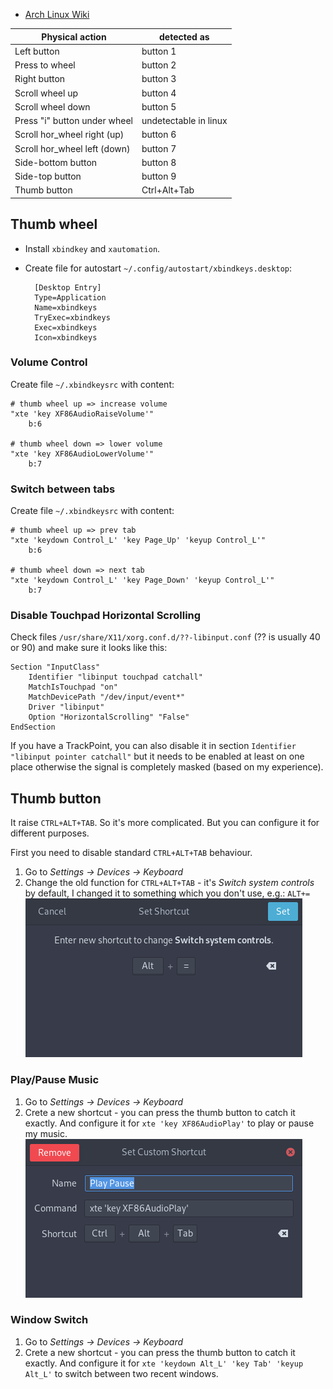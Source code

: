- [Arch Linux Wiki](https://wiki.archlinux.org/index.php/Logitech_MX_Master)

| Physical action              | detected as           |
|------------------------------|-----------------------|
| Left button                  | button 1              |
| Press to wheel               | button 2              |
| Right button                 | button 3              |
| Scroll wheel up              | button 4              |
| Scroll wheel down            | button 5              |
| Press "i" button under wheel | undetectable in linux |
| Scroll hor_wheel right (up)  | button 6              |
| Scroll hor_wheel left (down) | button 7              |
| Side-bottom button           | button 8              |
| Side-top button              | button 9              |
| Thumb button                 | Ctrl+Alt+Tab          |


## Thumb wheel

- Install `xbindkey` and `xautomation`.
- Create file for autostart `~/.config/autostart/xbindkeys.desktop`:

		[Desktop Entry]
		Type=Application
		Name=xbindkeys
		TryExec=xbindkeys
		Exec=xbindkeys
		Icon=xbindkeys

### Volume Control
Create file `~/.xbindkeysrc` with content:

	# thumb wheel up => increase volume
	"xte 'key XF86AudioRaiseVolume'"
		b:6

	# thumb wheel down => lower volume
	"xte 'key XF86AudioLowerVolume'"
		b:7


### Switch between tabs
Create file `~/.xbindkeysrc` with content:

	# thumb wheel up => prev tab
	"xte 'keydown Control_L' 'key Page_Up' 'keyup Control_L'"
		b:6

	# thumb wheel down => next tab
	"xte 'keydown Control_L' 'key Page_Down' 'keyup Control_L'"
		b:7

### Disable Touchpad Horizontal Scrolling

Check files `/usr/share/X11/xorg.conf.d/??-libinput.conf` (?? is usually 40 or 90) and make sure it looks like this:

	Section "InputClass"
		Identifier "libinput touchpad catchall"
		MatchIsTouchpad "on"
		MatchDevicePath "/dev/input/event*"
		Driver "libinput"
		Option "HorizontalScrolling" "False"
	EndSection

If you have a TrackPoint, you can also disable it in section `Identifier "libinput pointer catchall"` but it needs to be enabled at least on one place otherwise the signal is completely masked (based on my experience).

## Thumb button

It raise `CTRL+ALT+TAB`. So it's more complicated. But you can configure it for different purposes.

First you need to disable standard `CTRL+ALT+TAB` behaviour.

1. Go to _Settings -> Devices -> Keyboard_
2. Change the old function for `CTRL+ALT+TAB` - it's _Switch system controls_ by default, I changed it to something which you don't use, e.g.: `ALT+=` ![](mxmaster-old.png)

### Play/Pause Music

1. Go to _Settings -> Devices -> Keyboard_
2. Crete a new shortcut - you can press the thumb button to catch it exactly. And configure it for `xte 'key XF86AudioPlay'` to play or pause my music. ![](mxmaster-new.png)

### Window Switch

1. Go to _Settings -> Devices -> Keyboard_
2. Crete a new shortcut - you can press the thumb button to catch it exactly. And configure it for `xte 'keydown Alt_L' 'key Tab' 'keyup Alt_L'` to switch between two recent windows.
